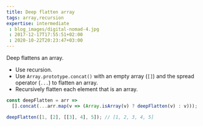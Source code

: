 ```yaml
---
title: Deep flatten array
tags: array,recursion
expertise: intermediate
 : blog_images/digital-nomad-4.jpg
 : 2017-12-17T17:55:51+02:00
 : 2020-10-22T20:23:47+03:00
---
```


Deep flattens an array.

- Use recursion.
- Use `Array.prototype.concat()` with an empty array (`[]`) and the spread operator (`...`) to flatten an array.
- Recursively flatten each element that is an array.

```js
const deepFlatten = arr =>
  [].concat(...arr.map(v => (Array.isArray(v) ? deepFlatten(v) : v)));
```

```js
deepFlatten([1, [2], [[3], 4], 5]); // [1, 2, 3, 4, 5]
```
